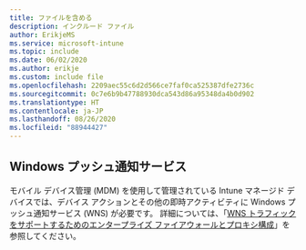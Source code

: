 ```yaml
---
title: ファイルを含める
description: インクルード ファイル
author: ErikjeMS
ms.service: microsoft-intune
ms.topic: include
ms.date: 06/02/2020
ms.author: erikje
ms.custom: include file
ms.openlocfilehash: 2209aec55c6d2d566ce7faf0ca525387dfe2736c
ms.sourcegitcommit: 0c7e6b9b47788930dca543d86a95348da4b0d902
ms.translationtype: HT
ms.contentlocale: ja-JP
ms.lasthandoff: 08/26/2020
ms.locfileid: "88944427"
---
```

## <a name="windows-push-notification-services"></a>Windows プッシュ通知サービス
モバイル デバイス管理 (MDM) を使用して管理されている Intune マネージド デバイスでは、デバイス アクションとその他の即時アクティビティに Windows プッシュ通知サービス (WNS) が必要です。 詳細については、「[WNS トラフィックをサポートするためのエンタープライズ ファイアウォールとプロキシ構成](/windows/uwp/design/shell/tiles-and-notifications/firewall-allowlist-config)」を参照してください。